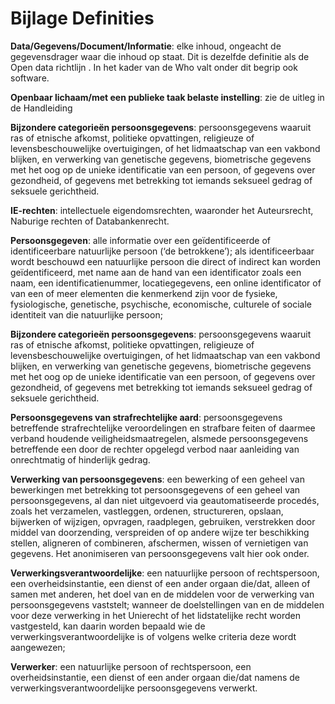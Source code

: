 # Bijlage Definities

**Data/Gegevens/Document/Informatie**: elke inhoud, ongeacht de gegevensdrager waar die inhoud op staat. Dit is dezelfde definitie als de Open data richtlijn . In het kader van de Who valt onder dit begrip ook software.

**Openbaar lichaam/met een publieke taak belaste instelling**: zie de uitleg in de Handleiding 

**Bijzondere categorieën persoonsgegevens**: persoonsgegevens waaruit ras of etnische afkomst, politieke opvattingen, religieuze of levensbeschouwelijke overtuigingen, of het lidmaatschap van een vakbond blijken, en verwerking van genetische gegevens, biometrische gegevens met het oog op de unieke identificatie van een persoon, of gegevens over gezondheid, of gegevens met betrekking tot iemands seksueel gedrag of seksuele gerichtheid. 

**IE-rechten**: intellectuele eigendomsrechten, waaronder het Auteursrecht, Naburige rechten of Databankenrecht.

**Persoonsgegeven**: alle informatie over een geïdentificeerde of identificeerbare natuurlijke persoon (‘de betrokkene’); als identificeerbaar wordt beschouwd een natuurlijke persoon die direct of indirect kan worden geïdentificeerd, met name aan de hand van een identificator zoals een naam, een identificatienummer, locatiegegevens, een online identificator of van een of meer elementen die kenmerkend zijn voor de fysieke, fysiologische, genetische, psychische, economische, culturele of sociale identiteit van die natuurlijke persoon;

**Bijzondere categorieën persoonsgegevens**: persoonsgegevens waaruit ras of etnische afkomst, politieke opvattingen, religieuze of levensbeschouwelijke overtuigingen, of het lidmaatschap van een vakbond blijken, en verwerking van genetische gegevens, biometrische gegevens met het oog op de unieke identificatie van een persoon, of gegevens over gezondheid, of gegevens met betrekking tot iemands seksueel gedrag of seksuele gerichtheid.

**Persoonsgegevens van strafrechtelijke aard**: persoonsgegevens betreffende strafrechtelijke veroordelingen en strafbare feiten of daarmee verband houdende veiligheidsmaatregelen, alsmede persoonsgegevens betreffende een door de rechter opgelegd verbod naar aanleiding van onrechtmatig of hinderlijk gedrag. 

**Verwerking van persoonsgegevens**: een bewerking of een geheel van bewerkingen met betrekking tot persoonsgegevens of een geheel van persoonsgegevens, al dan niet uitgevoerd via geautomatiseerde procedés, zoals het verzamelen, vastleggen, ordenen, structureren, opslaan, bijwerken of wijzigen, opvragen, raadplegen, gebruiken, verstrekken door middel van doorzending, verspreiden of op andere wijze ter beschikking stellen, aligneren of combineren, afschermen, wissen of vernietigen van gegevens. Het anonimiseren van persoonsgegevens valt hier ook onder.

**Verwerkingsverantwoordelijke**: een natuurlijke persoon of rechtspersoon, een overheidsinstantie, een dienst of een ander orgaan die/dat, alleen of samen met anderen, het doel van en de middelen voor de verwerking van persoonsgegevens vaststelt; wanneer de doelstellingen van en de middelen voor deze verwerking in het Unierecht of het lidstatelijke recht worden vastgesteld, kan daarin worden bepaald wie de verwerkingsverantwoordelijke is of volgens welke criteria deze wordt aangewezen;

**Verwerker**: een natuurlijke persoon of rechtspersoon, een overheidsinstantie, een dienst of een ander orgaan die/dat namens de verwerkingsverantwoordelijke persoonsgegevens verwerkt.

